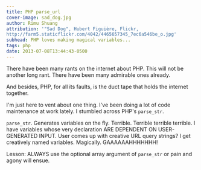 ```yaml
---
title: PHP parse_url
cover-image: sad_dog.jpg
author: Rimu Shuang
attribution: '"Sad Dog", Hubert Figuière, Flickr,
http://farm5.staticflickr.com/4042/4465657345_7ec6a546be_o.jpg'
subhead: PHP loves making magical variables...
tags: php
date: 2013-07-08T13:44:43-0500
---
```


There have been many rants on the internet about PHP. This will not be another
long rant. There have been many admirable ones already. 

And besides, PHP, for all its faults, is the duct tape that holds the internet
together.

I'm just here to vent about one thing. I've been doing a lot of code maintenance
at work lately. I stumbled across PHP's `parse_str`. 

`parse_str`. Generates variables on the fly. Terrible. Terrible terrible terrible.
I have variables whose very declaration ARE DEPENDENT ON USER-GENERATED INPUT.
User comes up with creative URL query strings? I get creatively named variables.
Magically. GAAAAAAHHHHHHH!

Lesson: ALWAYS use the optional array argument of `parse_str` or pain and agony
will ensue. 
